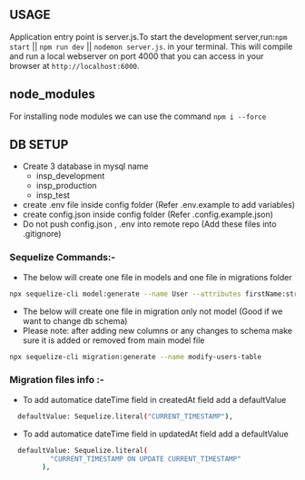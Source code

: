 ## USAGE

Application entry point is server.js.To start the development server,run:`npm start` || `npm run dev` || `nodemon server.js`. in your terminal. This will compile and run a local webserver on port 4000 that you can access in your browser at `http://localhost:6000`.

## node_modules

For installing node modules we can use the command `npm i --force`

## DB SETUP

- Create 3 database in mysql name
  - insp_development
  - insp_production
  - insp_test
- create .env file inside config folder (Refer .env.example to add variables)
- create config.json inside config folder (Refer .config.example.json)
- Do not push config.json , .env into remote repo (Add these files into .gitignore)

### Sequelize Commands:-

- The below will create one file in models and one file in migrations folder

```bash
npx sequelize-cli model:generate --name User --attributes firstName:string,lastName:string,email:string
```

- The below will create one file in migration only not model (Good if we want to change db schema)
- Please note: after adding new columns or any changes to schema make sure it is added or removed from main model file

```bash
npx sequelize-cli migration:generate --name modify-users-table

```

### Migration files info :-
- To add automatice dateTime field in createdAt field add a defaultValue 

```bash
  defaultValue: Sequelize.literal("CURRENT_TIMESTAMP"),
```
- To add automatice dateTime field in updatedAt field add a defaultValue 

```bash
  defaultValue: Sequelize.literal(
          "CURRENT_TIMESTAMP ON UPDATE CURRENT_TIMESTAMP"
        ),
```